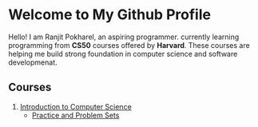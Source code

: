 # Welcome to My Github Profile
Hello! I am Ranjit Pokharel, an aspiring programmer.
currently learning programming from **CS50** courses offered by **Harvard**.
These courses are helping me build strong foundation in computer science and software developmenat.

## Courses
1. [Introduction to Computer Science](https://cs50.harvard.edu/x/2024/)
    - [Practice and Problem Sets](./Introduction_to_Computer_Science/)